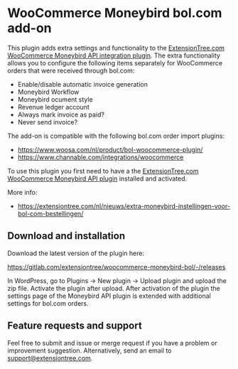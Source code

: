 # WooCommerce Moneybird bol.com add-on

This plugin adds extra settings and functionality to the [ExtensionTree.com WooCommerce Moneybird API integration plugin](https://extensiontree.com/nl/producten/woocommerce-extensies/moneybird-api-koppeling/).
The extra functionality allows you to configure the following items separately for WooCommerce orders that were received through bol.com:

- Enable/disable automatic invoice generation
- Moneybird Workflow
- Moneybird ocument style
- Revenue ledger account
- Always mark invoice as paid?
- Never send invoice?


The add-on is compatible with the following bol.com order import plugins:

- https://www.woosa.com/nl/product/bol-woocommerce-plugin/
- https://www.channable.com/integrations/woocommerce

To use this plugin you first need to have a the [ExtensionTree.com WooCommerce Moneybird API plugin](https://extensiontree.com/nl/producten/woocommerce-extensies/moneybird-api-koppeling/) installed and activated.

More info:

- https://extensiontree.com/nl/nieuws/extra-moneybird-instellingen-voor-bol-com-bestellingen/


## Download and installation

Download the latest version of the plugin here:

https://gitlab.com/extensiontree/woocommerce-moneybird-bol/-/releases

In WordPress, go to Plugins -> New plugin -> Upload plugin and upload the zip file. Activate the plugin after upload.
After activation of the plugin the settings page of the Moneybird API plugin is extended with additional settings for bol.com orders.


## Feature requests and support

Feel free to submit and issue or merge request if you have a problem or improvement suggestion. Alternatively, send an email to support@extensiontree.com.